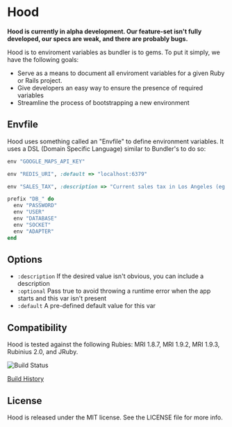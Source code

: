 # Hood

**Hood is currently in alpha development. Our feature-set isn't fully developed,
our specs are weak, and there are probably bugs.**

Hood is to enviroment variables as bundler is to gems. To put it simply, we have
the following goals:

* Serve as a means to document all enviroment variables for a given Ruby or
  Rails project.
* Give developers an easy way to ensure the presence of required variables
* Streamline the process of bootstrapping a new environment

## Envfile

Hood uses something called an "Envfile" to define environment variables. It uses
a DSL (Domain Specific Language) similar to Bundler's to do so:

```ruby
env "GOOGLE_MAPS_API_KEY"

env "REDIS_URI", :default => "localhost:6379"

env "SALES_TAX", :description => "Current sales tax in Los Angeles (eg. 0.0875)"

prefix "DB_" do
  env "PASSWORD"
  env "USER"
  env "DATABASE"
  env "SOCKET"
  env "ADAPTER"
end
```

## Options
* `:description` If the desired value isn't obvious, you can include a 
  description
* `:optional` Pass true to avoid throwing a runtime error when the app starts
  and this var isn't present
* `:default` A pre-defined default value for this var

## Compatibility

Hood is tested against the following Rubies: MRI 1.8.7, MRI 1.9.2, MRI 1.9.3,
Rubinius 2.0, and JRuby.

![Build Status](https://secure.travis-ci.org/bloudermilk/hood.png?branch=master&.png)

[Build History](http://travis-ci.org/#!/bloudermilk/hood)


## License

Hood is released under the MIT license. See the LICENSE file for more info.
